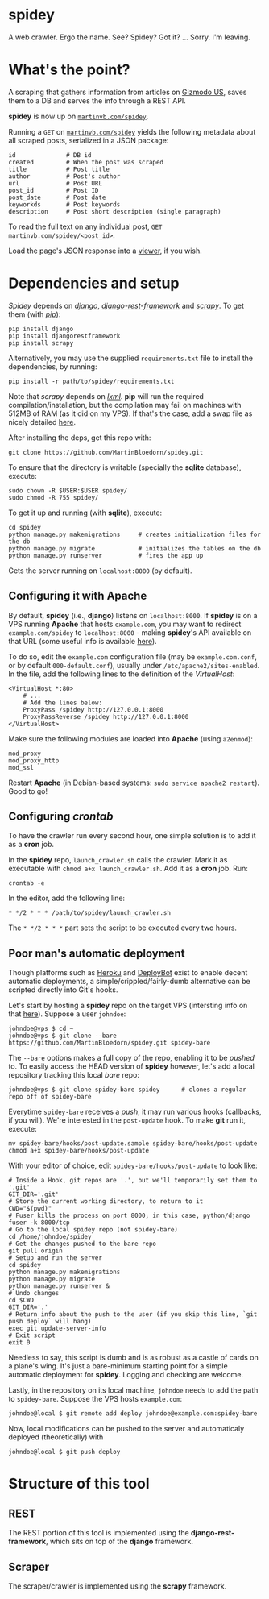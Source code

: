 # spidey
A web crawler. Ergo the name. See? Spidey? Got it? ... Sorry. I'm leaving. 

# What's the point? 
A scraping that gathers information from articles on [Gizmodo US](http://us.gizmodo.com), saves them to a DB and serves the info through a REST API. 

**spidey** is now up on [`martinvb.com/spidey`](http://martinvb.com/spidey).

Running a `GET` on [`martinvb.com/spidey`](http://martinvb.com/spidey) yields the following metadata about all scraped posts, serialized in a JSON package:

    id              # DB id
    created         # When the post was scraped
    title           # Post title
    author          # Post's author
    url             # Post URL
    post_id         # Post ID 
    post_date       # Post date
    keyworkds       # Post keywords
    description     # Post short description (single paragraph)
    
To read the full text on any individual post, `GET` `martinvb.com/spidey/<post_id>`.

Load the page's JSON response into a [viewer](http://codebeautify.org/jsonviewer#), if you wish. 

# Dependencies and setup
*Spidey* depends on [*django*](https://www.djangoproject.com/), [*django-rest-framework*](http://www.django-rest-framework.org) and [*scrapy*](http://www.scrapy.org). To get them (with [*pip*](https://pypi.python.org/pypi/pip)):

    pip install django
    pip install djangorestframework
    pip install scrapy
    
Alternatively, you may use the supplied `requirements.txt` file to install the dependencies, by running:

    pip install -r path/to/spidey/requirements.txt
    
Note that *scrapy* depends on [*lxml*](http://lxml.de/). **pip** will run the required compilation/installation, but the compilation may fail on machines with 512MB of RAM (as it did on my VPS). If that's the case, add a swap file as nicely detailed [here](http://stackoverflow.com/questions/18334366/out-of-memory-issue-in-installing-packages-on-ubuntu-server). 

After installing the deps, get this repo with:

    git clone https://github.com/MartinBloedorn/spidey.git

To ensure that the directory is writable (specially the **sqlite** database), execute:

    sudo chown -R $USER:$USER spidey/
    sudo chmod -R 755 spidey/
    
To get it up and running (with **sqlite**), execute: 

    cd spidey
    python manage.py makemigrations     # creates initialization files for the db
    python manage.py migrate            # initializes the tables on the db
    python manage.py runserver          # fires the app up
  
Gets the server running on `localhost:8000` (by default). 

## Configuring it with Apache
By default, **spidey** (i.e., **django**) listens on `localhost:8000`. If **spidey** is on a VPS running **Apache** that hosts `example.com`, you may want to redirect `example.com/spidey` to `localhost:8000` - making **spidey**'s API available on that URL (some useful info is available [here](https://www.digitalocean.com/community/tutorials/how-to-set-up-apache-virtual-hosts-on-ubuntu-14-04-lts)).

To do so, edit the `example.com` configuration file (may be `example.com.conf`, or by default `000-default.conf`), usually under `/etc/apache2/sites-enabled`. In the file, add the following lines to the definition of the *VirtualHost*: 

    <VirtualHost *:80>
        # ...
        # Add the lines below:
        ProxyPass /spidey http://127.0.0.1:8000
        ProxyPassReverse /spidey http://127.0.0.1:8000
    </VirtualHost>

Make sure the following modules are loaded into **Apache** (using `a2enmod`):    

    mod_proxy
    mod_proxy_http
    mod_ssl
    
Restart **Apache** (in Debian-based systems: `sudo service apache2 restart`). Good to go! 

## Configuring *crontab*
To have the crawler run every second hour, one simple solution is to add it as a **cron** job. 

In the **spidey** repo, `launch_crawler.sh` calls the crawler. Mark it as executable with `chmod a+x launch_crawler.sh`. Add it as a **cron** job. Run:

    crontab -e

In the editor, add the following line:

    * */2 * * * /path/to/spidey/launch_crawler.sh
    
The `* */2 * * *` part sets the script to be executed every two hours. 

## Poor man's automatic deployment
Though platforms such as [Heroku](http://heroku.com) and [DeployBot](http://deploybot.com) exist to enable decent automatic deployments, a simple/crippled/fairly-dumb alternative can be scripted directly into Git's hooks. 

Let's start by hosting a **spidey** repo on the target VPS (intersting info on that [here](https://www.digitalocean.com/community/tutorials/how-to-set-up-a-private-git-server-on-a-vps)). Suppose 
a user `johndoe`:

    johndoe@vps $ cd ~ 
    johndoe@vps $ git clone --bare https://github.com/MartinBloedorn/spidey.git spidey-bare  

The `--bare` options makes a full copy of the repo, enabling it to be *pushed* to. To easily access the HEAD version of **spidey** however, let's add a local repository tracking this local *bare* repo:

    johndoe@vps $ git clone spidey-bare spidey      # clones a regular repo off of spidey-bare
    
Everytime `spidey-bare` receives a *push*, it may run various hooks (callbacks, if you will). We're interested in the `post-update` hook. To make **git** run it, execute:

    mv spidey-bare/hooks/post-update.sample spidey-bare/hooks/post-update
    chmod a+x spidey-bare/hooks/post-update
    
With your editor of choice, edit `spidey-bare/hooks/post-update` to look like:

    # Inside a Hook, git repos are '.', but we'll temporarily set them to '.git'
    GIT_DIR='.git'
    # Store the current working directory, to return to it
    CWD="$(pwd)"
    # Fuser kills the process on port 8000; in this case, python/django
    fuser -k 8000/tcp 
    # Go to the local spidey repo (not spidey-bare)
    cd /home/johndoe/spidey 
    # Get the changes pushed to the bare repo
    git pull origin 
    # Setup and run the server
    cd spidey
    python manage.py makemigrations 
    python manage.py migrate
    python manage.py runserver &
    # Undo changes 
    cd $CWD
    GIT_DIR='.'
    # Return info about the push to the user (if you skip this line, `git push deploy` will hang)
    exec git update-server-info
    # Exit script 
    exit 0

Needless to say, this script is dumb and is as robust as a castle of cards on a plane's wing. It's just a bare-minimum starting point for a simple automatic deployment for **spidey**. Logging and checking are welcome. 

Lastly, in the repository on its local machine, `johndoe` needs to add the path to `spidey-bare`. Suppose the VPS hosts `example.com`:

    johndoe@local $ git remote add deploy johndoe@example.com:spidey-bare
    
Now, local modifications can be pushed to the server and automaticaly deployed (theoretically) with

    johndoe@local $ git push deploy 

# Structure of this tool

## REST
The REST portion of this tool is implemented using the **django-rest-framework**, which sits on top of the **django** framework. 

## Scraper
The scraper/crawler is implemented using the **scrapy** framework. 

